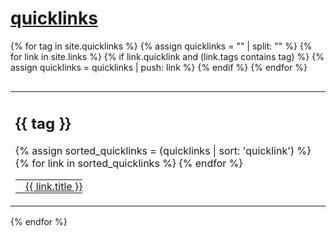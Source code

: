 # [quicklinks](#quicklinks)

{% for tag in site.quicklinks %}
  {% assign quicklinks = "" | split: "" %}
  {% for link in site.links %}
    {% if link.quicklink and (link.tags contains tag) %}
      {% assign quicklinks = quicklinks | push: link %}
    {% endif %}
  {% endfor %}
  <table style="display:block; float:left; border:0;"><tr><td style="border:0;">
  <h2>{{ tag }}</h2>
  <table style="border:0;">
  {% assign sorted_quicklinks = (quicklinks | sort: 'quicklink') %}
  {% for link in sorted_quicklinks %}
    <tr>
      <td style="border:0;border-spacing:0px;padding:0;vertical-align:middle;">
        <img src="{{ link.weburl }}/favicon.ico" width="16" height="16" style="border:0;padding:0;"/>
      </td>
      <td style="border:0;border-spacing:0px;padding:0;vertical-align:middle;">
        <a href="{{ link.weburl }}">{{ link.title }}</a>
      </td>
    </tr>   
  {% endfor %}
  </table>
  </td></tr></table>
{% endfor %}

<p style="clear: left;"></p>
